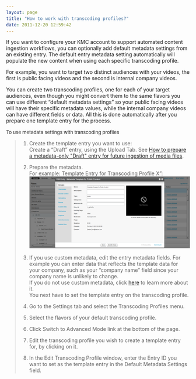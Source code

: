 ```yaml
---
layout: page
title: "How to work with transcoding profiles?"
date: 2011-12-20 12:59:42
---
```


If you want to configure your KMC account to support automated content ingestion workflows, you can optionally add default metadata settings from an existing entry. The default entry metadata setting automatically will populate the new content when using each specific transcoding profile.

For example, you want to target two distinct audiences with your videos, the first is public facing videos and the second is internal company videos.

You can create two transcoding profiles, one for each of your target audiences, even though you might convert them to the same flavors you can use different “default metadata settings” so your public facing videos will have their specific metadata values, while the internal company videos can have different fields or data. All this is done automatically after you prepare one template entry for the process.

<p class="Procedure mce-procedure">
  <span style="font-size: small;">To use metadata settings with transcoding profiles</span>
</p>

> 1.  Create the template entry you want to use:  
>     Create a “Draft” entry, using the Upload Tab. See <a href="{{site.url}}/documentation/Knowledge/how-prepare-metadata-only-draft-entry-future-ingestion-media-files.html" target="_blank">How to prepare a metadata-only "Draft" entry for future ingestion of media files</a>.
> 2.  Prepare the metadata.  
>     For example: Template Entry for Transcoding Profile X”:  
>     <img src="../../assets/745">
> 
> 3.  If you use custom metadata, edit the entry metadata fields. For example you can enter data that reflects the template data for your company, such as your “company name” field since your company name is unlikely to change.  
>     If you do not use custom metadata, click <a href="http://www.kaltura.com/api_v3/testmeDoc/index.php?service=metadata_metadata" target="_blank" title="Custom Metadata Intro Page">here</a> to learn more about it.   
>     You next have to set the template entry on the transcoding profile.
> 4.  Go to the Settings tab and select the Transcoding Profiles menu.
> 5.  Select the flavors of your default transcoding profile.
> 6.  Click Switch to Advanced Mode link at the bottom of the page.
> 7.  Edit the transcoding profile you wish to create a template entry for, by clicking on it.
> 8.  In the Edit Transcoding Profile window, enter the Entry ID you want to set as the template entry in the Default Metadata Settings field.